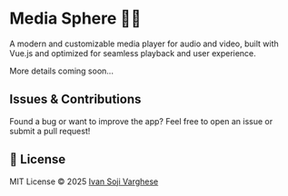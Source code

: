 # Media Sphere 🎵🎥

A modern and customizable media player for audio and video, built with Vue.js and optimized for seamless playback and user experience.

More details coming soon...

## Issues & Contributions

Found a bug or want to improve the app? Feel free to open an issue or submit a pull request!

## 📄 License

MIT License © 2025 [Ivan Soji Varghese](https://github.com/ivansojivarghese)
